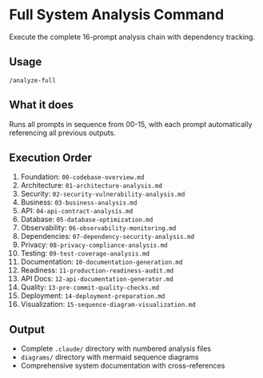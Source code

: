 # Full System Analysis Command

Execute the complete 16-prompt analysis chain with dependency tracking.

## Usage
```
/analyze-full
```

## What it does
Runs all prompts in sequence from 00-15, with each prompt automatically referencing all previous outputs.

## Execution Order
1. Foundation: `00-codebase-overview.md`
2. Architecture: `01-architecture-analysis.md` 
3. Security: `02-security-vulnerability-analysis.md`
4. Business: `03-business-analysis.md`
5. API: `04-api-contract-analysis.md`
6. Database: `05-database-optimization.md`
7. Observability: `06-observability-monitoring.md`
8. Dependencies: `07-dependency-security-analysis.md`
9. Privacy: `08-privacy-compliance-analysis.md`
10. Testing: `09-test-coverage-analysis.md`
11. Documentation: `10-documentation-generation.md`
12. Readiness: `11-production-readiness-audit.md`
13. API Docs: `12-api-documentation-generator.md`
14. Quality: `13-pre-commit-quality-checks.md`
15. Deployment: `14-deployment-preparation.md`
16. Visualization: `15-sequence-diagram-visualization.md`

## Output
- Complete `.claude/` directory with numbered analysis files
- `diagrams/` directory with mermaid sequence diagrams
- Comprehensive system documentation with cross-references